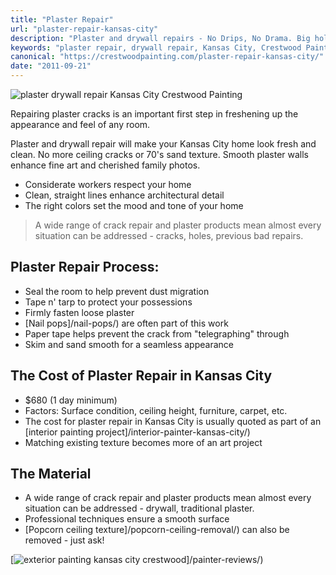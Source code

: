 ```yaml
---
title: "Plaster Repair"
url: "plaster-repair-kansas-city"
description: "Plaster and drywall repairs - No Drips, No Drama. Big holes or little dings - blended to almost invisible. Call today to learn about scheduling."
keywords: "plaster repair, drywall repair, Kansas City, Crestwood Painting"
canonical: "https://crestwoodpainting.com/plaster-repair-kansas-city/"
date: "2011-09-21"
---
```


![plaster drywall repair Kansas City Crestwood Painting](images/Plaster-Repair-e1514494678849.jpg)

Repairing plaster cracks is an important first step in freshening up the appearance and feel of any room.

Plaster and drywall repair will make your Kansas City home look fresh and clean. No more ceiling cracks or 70's sand texture. Smooth plaster walls enhance fine art and cherished family photos.

- Considerate workers respect your home
- Clean, straight lines enhance architectural detail
- The right colors set the mood and tone of your home

> A wide range of crack repair and plaster products mean almost every situation can be addressed - cracks, holes, previous bad repairs.

## Plaster Repair Process:

- Seal the room to help prevent dust migration
- Tape n' tarp to protect your possessions
- Firmly fasten loose plaster
- [Nail pops]/nail-pops/) are often part of this work
- Paper tape helps prevent the crack from "telegraphing" through
- Skim and sand smooth for a seamless appearance

## The Cost of Plaster Repair in Kansas City

- $680 (1 day minimum)
- Factors: Surface condition, ceiling height, furniture, carpet, etc.
- The cost for plaster repair in Kansas City is usually quoted as part of an [interior painting project]/interior-painter-kansas-city/)
- Matching existing texture becomes more of an art project

## The Material

- A wide range of crack repair and plaster products mean almost every situation can be addressed - drywall, traditional plaster.
- Professional techniques ensure a smooth surface
- [Popcorn ceiling texture]/popcorn-ceiling-removal/) can also be removed - just ask!

[![exterior painting kansas city crestwood](images/Alexis-Delaney.jpg)]/painter-reviews/)
